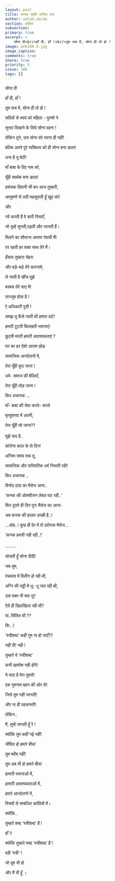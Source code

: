 ```yaml
---
layout: post
title: कनक स्मृति कविता पाठ
author: aalam_aaraa
section: कविता
subsection:
primary: true
excerpt: >
    सोना दी<br/>हाँ दी, हाँ !<br/>तुम सच में, सोना ही तो हो !
image: ank188-5.jpg
image_caption: 
comments: true
share: true
priority: 5
issue: 188
tags: []
---
```


सोना दी

हाँ दी, हाँ !

तुम सच में, सोना ही तो हो !

सदियों से स्वयं को महिला - पुरुषों ने

सुन्दर दिखाने के लिये सोना पहना !

लेकिन तूने, उस सोना को त्यागा ही नहीं!

बल्कि अपने पूरे व्यक्तित्व को ही सोना बना डाला!

धन्य है तू बेटी!

माँ बाबा के दिए नाम को,

यूँही सार्थक बना डाला!

प्रशंसक दिवानी सी बन आज तुम्हारी,

आभूषणों से लदी महसूसती हूँ खुद को!

और

गर्व करती हैं वे सारी स्त्रियाँ,

जो तुम्हें सुनती,पढ़ती और जानती हैं।
<br/>
<br/>
मिलने का सौभाग्य अवश्य गंवायी मैं!

पर रहती हर वक्त साथ तेरे मैं।

हँसता तुम्हारा चेहरा

और बड़े-बड़े तेरे कारनामे,

ले जाती है खींच मुझे

बरबस तेरे साए में!

ताज्जुब होता है !

ऐ अधिकारी पुत्री !

समझ तू कैसे जाती थी हमारा दर्द?

हमारी टूटती बिलखती भावनाएं!

छूटती मरती हमारी आवश्यकताएं ?

घर का हर ऐशो आराम छोड़

सामाजिक आन्दोलनों में,

तेरा यूँही कूद जाना !

धर्म- समाज की बेडियाँ,

तेरा यूँही तोड़ जाना !

फिर अचानक ...

माँ- बाबा की सेवा करते- करते

मृत्युशय्या में अपनी,

तेरा यूँही सो जाना??
<br/>
<br/>
मुझे याद है..

कोरोना काल के वो दिन!

अन्तिम समय तक तू,

सामाजिक और पारिवारिक धर्म निभाती रही!

फिर अचानक ..

विनोद दादा का मैसेज आना..

‘कनक की ऑक्सीजन लेबल घट रही..’

फिर दुसरे ही दिन पुनः मैसेज का आना-

अब कनक की हालत अच्छी है..!

...ओह..! कुछ ही देर में वो दर्दनाक मैसेज...

‘कनक हमारी नही रही..!’
<br/>
<br/>
.........
<br/>
<br/>
सोचती हूँ सोना दीदी!

जब तूम,

पंचतत्व में विलीन हो रही थी,

अग्नि की भट्ठी में धू- धू जल रही थी,

उस वक्त भी क्या तू?

ऐसे ही खिलखिला रही थी?

या..चिंतित थी ??

कि...!

‘स्त्रीशब्द’ कहीं गुम ना हो जाएँ??

नहीं दी! नही !

तुम्हारे ये ‘स्त्रीशब्द’

कभी खामोश नही होंगे!

ये वादा है मेरा तुमसे!

एक गुमनाम बहन की ओर से!

जिसे तुम नहीं जानती!

और ना ही पहचानती!

लेकिन..

मैं, तुम्हें जानती हूँ रे !

क्योंकि तुम कहीं गई नहीं!

जीवित हो हमारे बीच!

तुम ष्थीष् नहीं!

तुम अब भी हो हमारे बीच!

हामारी भावनाओं में,

हामारी आवश्यकताओं में,

हमारे आन्दोलनों में,

स्त्रियों से सम्बंधित क्रांतियों में।

क्योंकि..

तुम्हारे शब्द ‘स्त्रीशब्द’ हैं !

हाँ !!

क्योंकि तुम्हारे शब्द ‘स्त्रीशब्द’ हैं !

वही ‘स्त्री’ !

जो तुम भी हो

और मैं भी हूँ ।